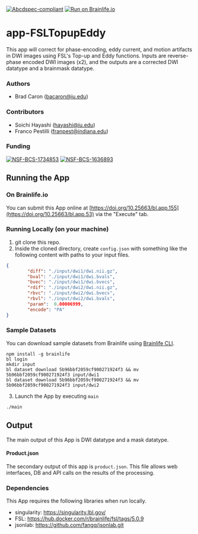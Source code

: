 [![Abcdspec-compliant](https://img.shields.io/badge/ABCD_Spec-v1.1-green.svg)](https://github.com/brain-life/abcd-spec)
[![Run on Brainlife.io](https://img.shields.io/badge/Brainlife-bl.app.155-blue.svg)](https://doi.org/10.25663/bl.app.155)

# app-FSLTopupEddy
This app will correct for phase-encoding, eddy current, and motion artifacts in DWI images using FSL's Top-up and Eddy functions. Inputs are reverse-phase encoded DWI images (x2), and the outputs are a corrected DWI datatype and a brainmask datatype.

### Authors
- Brad Caron (bacaron@iu.edu)

### Contributors
- Soichi Hayashi (hayashi@iu.edu)
- Franco Pestilli (franpest@indiana.edu)

### Funding
[![NSF-BCS-1734853](https://img.shields.io/badge/NSF_BCS-1734853-blue.svg)](https://nsf.gov/awardsearch/showAward?AWD_ID=1734853)
[![NSF-BCS-1636893](https://img.shields.io/badge/NSF_BCS-1636893-blue.svg)](https://nsf.gov/awardsearch/showAward?AWD_ID=1636893)

## Running the App 

### On Brainlife.io

You can submit this App online at [https://doi.org/10.25663/bl.app.155](https://doi.org/10.25663/bl.app.53) via the "Execute" tab.

### Running Locally (on your machine)

1. git clone this repo.
2. Inside the cloned directory, create `config.json` with something like the following content with paths to your input files.

```json
{
        "diff": "./input/dwi1/dwi.nii.gz",
        "bval": "./input/dwi1/dwi.bvals",
        "bvec": "./input/dwi1/dwi.bvecs",
        "rdif": "./input/dwi2/dwi.nii.gz",
        "rbvc": "./input/dwi2/dwi.bvecs",
        "rbvl": "./input/dwi2/dwi.bvals",
        "param":  0.00006999,
        "encode": "PA"
}
```

### Sample Datasets

You can download sample datasets from Brainlife using [Brainlife CLI](https://github.com/brain-life/cli).

```
npm install -g brainlife
bl login
mkdir input
bl dataset download 5b96bbf2059cf900271924f3 && mv 5b96bbf2059cf900271924f3 input/dwi1
bl dataset download 5b96bbf2059cf900271924f3 && mv 5b96bbf2059cf900271924f3 input/dwi2

```


3. Launch the App by executing `main`

```bash
./main
```

## Output

The main output of this App is DWI datatype and a mask datatype.

#### Product.json
The secondary output of this app is `product.json`. This file allows web interfaces, DB and API calls on the results of the processing. 

### Dependencies

This App requires the following libraries when run locally.

  - singularity: https://singularity.lbl.gov/
  - FSL: https://hub.docker.com/r/brainlife/fsl/tags/5.0.9
  - jsonlab: https://github.com/fangq/jsonlab.git

